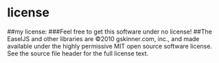 # license
##my license:
###Feel free to get this software under no license!
##The EaselJS and other libraries are ©2010 gskinner.com, inc., and made available under the highly permissive MIT open source software license. See the source file header for the full license text.
